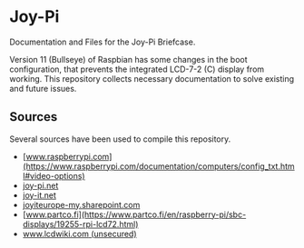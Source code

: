 Joy-Pi
======

Documentation and Files for the Joy-Pi Briefcase.

Version 11 (Bullseye) of Raspbian has some changes in the boot configuration,
that prevents the integrated LCD-7-2 (C) display from working. This repository
collects necessary documentation to solve existing and future issues.



Sources
-------

Several sources have been used to compile this repository.

- [www.raspberrypi.com](https://www.raspberrypi.com/documentation/computers/config_txt.html#video-options)
- [joy-pi.net](https://joy-pi.net/en/downloads#joypi)
- [joy-it.net](https://joy-it.net/en/products/RB-LCD-7-2)
- [joyiteurope-my.sharepoint.com](https://joyiteurope-my.sharepoint.com/:u:/g/personal/onedrive_joyiteurope_onmicrosoft_com/Ed7GFxijaclEr4Tzed0GoL4BDXe-3tY1EoXiBEr3MLWyHA?e=MJ2zH3)
- [www.partco.fi](https://www.partco.fi/en/raspberry-pi/sbc-displays/19255-rpi-lcd72.html)
- [www.lcdwiki.com (unsecured)](http://www.lcdwiki.com/7inch_HDMI_Display-C)
